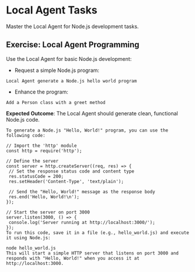 # Local Agent Tasks

Master the Local Agent for Node.js development tasks.

## Exercise: Local Agent Programming

Use the Local Agent for basic Node.js development:

- Request a simple Node.js program:

```
Local Agent generate a Node.js hello world program
```

- Enhance the program:

```
Add a Person class with a greet method
```

**Expected Outcome**: The Local Agent should generate clean, functional Node.js code.

```
To generate a Node.js "Hello, World!" program, you can use the following code:

// Import the 'http' module
const http = require('http');

// Define the server
const server = http.createServer((req, res) => {
 // Set the response status code and content type
 res.statusCode = 200;
 res.setHeader('Content-Type', 'text/plain');

 // Send the "Hello, World!" message as the response body
 res.end('Hello, World!\n');
});

// Start the server on port 3000
server.listen(3000, () => {
 console.log('Server running at http://localhost:3000/');
});
To run this code, save it in a file (e.g., hello_world.js) and execute it using Node.js:

node hello_world.js
This will start a simple HTTP server that listens on port 3000 and responds with "Hello, World!" when you access it at http://localhost:3000.
```


